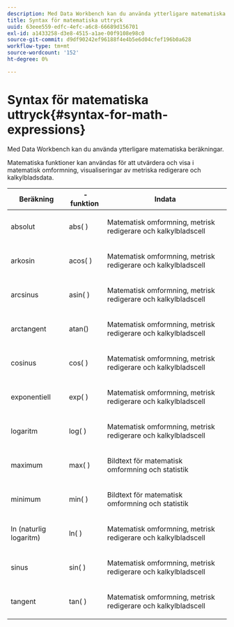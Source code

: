 ```yaml
---
description: Med Data Workbench kan du använda ytterligare matematiska beräkningar.
title: Syntax för matematiska uttryck
uuid: 63eee559-edfc-4efc-a6c8-66689d156701
exl-id: a1433258-d3e8-4515-a1ae-00f9108e98c0
source-git-commit: d9df90242ef96188f4e4b5e6d04cfef196b0a628
workflow-type: tm+mt
source-wordcount: '152'
ht-degree: 0%

---
```


# Syntax för matematiska uttryck{#syntax-for-math-expressions}

Med Data Workbench kan du använda ytterligare matematiska beräkningar.

Matematiska funktioner kan användas för att utvärdera och visa i matematisk omformning, visualiseringar av metriska redigerare och kalkylbladsdata.

<table id="table_B2A4F9D5938D4756A81ACF6F4D77E63D"> 
 <thead> 
  <tr> 
   <th colname="col1" class="entry"> Beräkning </th> 
   <th colname="col02" class="entry">  -funktion </th> 
   <th colname="col2" class="entry"> Indata </th> 
  </tr> 
 </thead>
 <tbody> 
  <tr> 
   <td colname="col1"> <p>absolut </p> </td> 
   <td colname="col02"> <p>abs( ) </p> </td> 
   <td colname="col2"> <p>Matematisk omformning, metrisk redigerare och kalkylbladscell </p> </td> 
  </tr> 
  <tr> 
   <td colname="col1"> <p>arkosin </p> </td> 
   <td colname="col02"> <p>acos( ) </p> </td> 
   <td colname="col2"> <p>Matematisk omformning, metrisk redigerare och kalkylbladscell </p> </td> 
  </tr> 
  <tr> 
   <td colname="col1"> <p>arcsinus </p> </td> 
   <td colname="col02"> <p>asin( ) </p> </td> 
   <td colname="col2"> <p>Matematisk omformning, metrisk redigerare och kalkylbladscell </p> </td> 
  </tr> 
  <tr> 
   <td colname="col1"> <p>arctangent </p> </td> 
   <td colname="col02"> <p>atan() </p> </td> 
   <td colname="col2"> <p>Matematisk omformning, metrisk redigerare och kalkylbladscell </p> </td> 
  </tr> 
  <tr> 
   <td colname="col1"> <p>cosinus </p> </td> 
   <td colname="col02"> <p>cos( ) </p> </td> 
   <td colname="col2"> <p>Matematisk omformning, metrisk redigerare och kalkylbladscell </p> </td> 
  </tr> 
  <tr> 
   <td colname="col1"> <p> exponentiell </p> </td> 
   <td colname="col02"> <p>exp( ) </p> </td> 
   <td colname="col2"> <p>Matematisk omformning, metrisk redigerare och kalkylbladscell </p> </td> 
  </tr> 
  <tr> 
   <td colname="col1"> <p>logaritm </p> </td> 
   <td colname="col02"> <p>log( ) </p> </td> 
   <td colname="col2"> <p>Matematisk omformning, metrisk redigerare och kalkylbladscell </p> </td> 
  </tr> 
  <tr> 
   <td colname="col1"> <p>maximum </p> </td> 
   <td colname="col02"> <p>max( ) </p> </td> 
   <td colname="col2"> <p>Bildtext för matematisk omformning och statistik </p> </td> 
  </tr> 
  <tr> 
   <td colname="col1"> <p>minimum </p> </td> 
   <td colname="col02"> <p>min( ) </p> </td> 
   <td colname="col2"> <p>Bildtext för matematisk omformning och statistik </p> </td> 
  </tr> 
  <tr> 
   <td colname="col1"> <p>ln (naturlig logaritm) </p> </td> 
   <td colname="col02"> <p>ln( ) </p> </td> 
   <td colname="col2"> <p>Matematisk omformning, metrisk redigerare och kalkylbladscell </p> </td> 
  </tr> 
  <tr> 
   <td colname="col1"> <p>sinus </p> </td> 
   <td colname="col02"> <p>sin( ) </p> </td> 
   <td colname="col2"> <p>Matematisk omformning, metrisk redigerare och kalkylbladscell </p> </td> 
  </tr> 
  <tr> 
   <td colname="col1"> <p>tangent </p> </td> 
   <td colname="col02"> <p>tan( ) </p> </td> 
   <td colname="col2"> <p>Matematisk omformning, metrisk redigerare och kalkylbladscell </p> </td> 
  </tr> 
 </tbody> 
</table>

